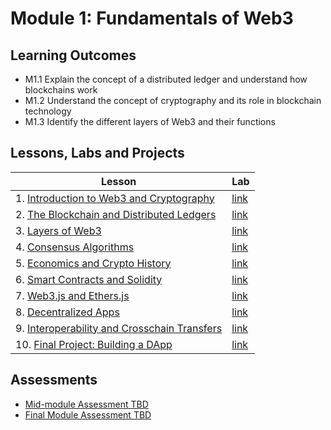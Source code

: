 # Module 1: Fundamentals of Web3

## Learning Outcomes

- M1.1 Explain the concept of a distributed ledger and understand how blockchains work
- M1.2 Understand the concept of cryptography and its role in blockchain technology
- M1.3 Identify the different layers of Web3 and their functions

## Lessons, Labs and Projects

| Lesson                                                                                                      | Lab                                                                                                          |
| ----------------------------------------------------------------------------------------------------------- | ------------------------------------------------------------------------------------------------------------ |
| 1. [Introduction to Web3 and Cryptography](./introduction_to_web3_cryptography.md)                   | [link](https://github.com/joinpursuit/Pursuit-Core-Web3-Module-1-Lab-Web3-Cryptography)                     |
| 2. [The Blockchain and Distributed Ledgers](./blockchain_and_distributed_ledgers/README.md)                 | [link](https://github.com/joinpursuit/Pursuit-Core-Web3-Module-1-Lab-Blockchain-Distributed-Ledgers)        |
| 3. [Layers of Web3](./layers_of_web3/README.md)                                                             | [link](https://github.com/joinpursuit/Pursuit-Core-Web3-Module-1-Lab-Layers-of-Web3)                        |
| 4. [Consensus Algorithms](./consensus_algorithms/README.md)                                                 | [link](https://github.com/joinpursuit/Pursuit-Core-Web3-Module-1-Lab-Consensus-Algorithms)                  |
| 5. [Economics and Crypto History](./economics_crypto_history/README.md)                                     | [link](https://github.com/joinpursuit/Pursuit-Core-Web3-Module-1-Lab-Economics-Crypto-History)              |
| 6. [Smart Contracts and Solidity](./smart_contracts_solidity/README.md)                                     | [link](https://github.com/joinpursuit/Pursuit-Core-Web3-Module-1-Lab-Smart-Contracts-Solidity)              |
| 7. [Web3.js and Ethers.js](./web3_js_ethers_js/README.md)                                                    | [link](https://github.com/joinpursuit/Pursuit-Core-Web3-Module-1-Lab-Web3-js-Ethers-js)                     |
| 8. [Decentralized Apps](./decentralized_apps/README.md)                                                      | [link](https://github.com/joinpursuit/Pursuit-Core-Web3-Module-1-Lab-Decentralized-Apps)                     |
| 9. [Interoperability and Crosschain Transfers](./interoperability_crosschain_transfers/README.md)           | [link](https://github.com/joinpursuit/Pursuit-Core-Web3-Module-1-Lab-Interoperability-Crosschain-Transfers) |
| 10. [Final Project: Building a DApp](./final_project/README.md)                                              | [link](https://github.com/joinpursuit/Pursuit-Core-Web3-Module-1-Project-DApp)                              |

## Assessments

- [Mid-module Assessment TBD]()
- [Final Module Assessment TBD]()

